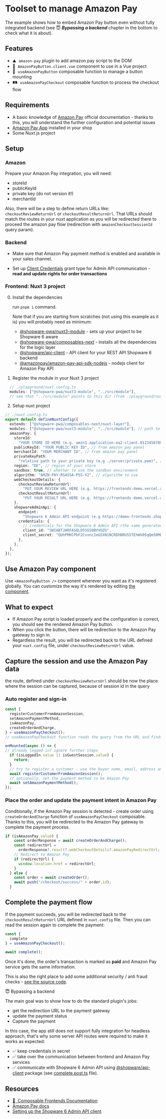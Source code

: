 # Toolset to manage Amazon Pay

The example shows how to embed Amazon Pay button even without fully integrated backend (see 😇 **_Bypassing a backend_** chapter in the bottom to check what it is about).

## Features

<!-- Highlight some of the features your module provide here -->

- ⛰ &nbsp;`amazon-pay` plugin to add amazon pay script to the DOM
- 🚠 &nbsp;`AmazonPayButton.client.vue` component to use in a Vue project
- 🌅 &nbsp;`useAmazonPayButton` composable function to manage a button mounting
- 🛤️ &nbsp;`useAmazonPayCheckout` composable function to process the checkout flow

## Requirements

- A basic knowledge of [Amazon Pay](https://developer.amazon.com/docs/amazon-pay-checkout/introduction.html) official documentation - thanks to this, you will understand the further configuration and potential issues
- [Amazon Pay App](https://store.shopware.com/en/swag117522576433f/amazon-pay.html) installed in your shop
- Some Nuxt.js project


## Setup

### Amazon

Prepare your Amazon Pay integration, you will need:
- storeId
- publicKeyId
- private key (do not version it!)
- merchantId

Also, there will be a step to define return URLs like: `checkoutReviewReturnUrl` or `checkoutResultReturnUrl`. That URLs should match the routes in your nuxt application as you will be redirected there to proceed the amazon pay flow (redirection with `amazonCheckoutSessionId` query param).


### Backend

- Make sure that Amazon Pay payment method is enabled and available in your sales channel.

- Set up [Client Credentials](https://shopware.stoplight.io/docs/admin-api/8e1d78252fa6f-authentication#client-credentials) grant type for Admin API communication - **read and update rights for order transactions** 


### Frontend: Nuxt 3 project

0. Install the dependencies

   run `pnpm i` command.

   Note that if you are starting from scratches (not using this example as it is) you will probably need as minimum:
   - [@shopware-pwa/nuxt3-module](https://www.npmjs.com/package/@shopware-pwa/nuxt3-module) - sets up your project to be Shopware 6 aware
   - [@shopware-pwa/composables-next](https://www.npmjs.com/package/@shopware-pwa/composables-next) - installs all the dependencies for the logic layer
   - [@shopware/api-client](https://www.npmjs.com/package/@shopware/api-client) - API client for your REST API Shopware 6 backend
   - [@amazonpay/amazon-pay-api-sdk-nodejs](https://www.npmjs.com/package/@amazonpay/amazon-pay-api-sdk-nodejs) - nodejs client for Amazon Pay API

1. Register the module in your Nuxt 3 project

```js
  // ./playground/nuxt.config.ts
  modules: ["@shopware-pwa/nuxt3-module", "../src/module"],
  // see that "../src/module" points to this dir (from ./playground/nuxt.config.ts file)
```

2. Setup nuxt project

```ts
// ./nuxt.config.ts
export default defineNuxtConfig({
  extends: ["@shopware-pwa/composables-next/nuxt-layer"],
  modules: ["@shopware-pwa/nuxt3-module", "../src/module"], // path to amazon-pay module
  amazonPay: {
    storeId:
      "YOUR STORE ID HERE (e.g. amzn1.application-oa2-client.0123456789abcdef...)", // from amazon pay panel
    publicKeyId: "YOUR PUBLIC KEY ID", // from amazon pay panel
    merchantId: "YOUR MERCHANT ID", // from amazon pay panel
    privateKeyPath:
      "relative path to your private key (e.g ./server/private.pem)", // from amazon pay panel
    region: "DE", // region of your store
    sandbox: true, // whether to use the sandbox environment
    algorithm: "AMZN-PAY-RSASSA-PSS-V2", // algorithm to use
    webCheckoutDetails: {
      checkoutReviewReturnUrl:
        "PUT YOUR REVIEW URL HERE (e.g. https://frontends-demo.vercel.app/checkout)", // registered in amazon pay panel
      checkoutResultReturnUrl:
        "PUT YOUR RESULT URL HERE (e.g. https://frontends-demo.vercel.app/checkout/success)", // registered in amazon pay panel
    },
    shopwareAdminApi: {
      endpoint:
        "Shopware 6 Admin API endpoint (e.g https://demo-frontends.shopware.store/api)",
      credentials: {
        // credentials for the Shopware 6 Admin API (the same generated in **Backend** chapter above)
        client_id: "SWIABTJARFASQLD5SGS0BVVOZG",
        client_secret: "QUhPMHlPbF2Cvxnc2eG5XN1NCRDhBRU55TEhWV05qQm50MEowTXU",
      },
    },
  },
});

```

## Use Amazon Pay component

Use `<AmazonPayButton />` component wherever you want as it's registered globally. You can customize the way it's rendered by editing [the component](./src/runtime/components/AmazonPayButton.client.vue).

## What to expect

- If Amazon Pay script is loaded properly and the configuration is correct, you should see the rendered Amazon Pay button.
- When you click the button, there will be redirection to the Amazon Pay gateway to sign in. 
- Regardless the result, you will be redirected back to the URL defined your `nuxt.config` file, under `checkoutReviewReturnUrl` value.

## Capture the session and use the Amazon Pay data

the route, defined under `checkoutReviewReturnUrl` should be now the place where the session can be captured, because of session id in the query

### Auto register and sign-in

```ts
const {
  registerCustomerFromAmazonSession,
  setAmazonPaymentMethod,
  isAmazonPay,
  createOrderAndCharge,
} = useAmazonPayCheckout();
// useAmazonPayCheckout function reads the query from the URL and finds the Amazon Pay checkout ID

onMounted(async () => {
// already logged-in? ignore further steps
  if (isLoggedIn.value || isGuestSession.value) {
    return;
  }
  // try to register a customer - use the buyer name, email, address and so on provided by Amazon Pay
  await registerCustomerFromAmazonSession();
  // optionally, set the payment method to be Amazon Pay
  await setAmazonPaymentMethod();
});
```

### Place the order and update the payment intent in Amazon Pay

Conditionally, if the Amazon Pay session is detected - create order using `createOrderAndCharge` function of `useAmazonPayCheckout` composable. Thanks to this, you will be redirected to the Amazon Pay gateway to complete the payment process.


```ts
if (isAmazonPay.value) {
    const orderResponse = await createOrderAndCharge();
    const redirectUrl =
      orderResponse?.result?.webCheckoutDetails?.amazonPayRedirectUrl;
    // Redirect to Amazon Pay
    if (redirectUrl) {
      window.location.href = redirectUrl;
    }
  } else {
    const order = await createOrder();
    await push("/checkout/success/" + order.id);
  }
```
## Complete the payment flow

If the payment succeeds, you will be redirected back to the `checkoutResultReturnUrl` URL defined in `nuxt.config` file. Then you can read the session again to complete the payment:

```ts
const {
  complete
} = useAmazonPayCheckout();

await complete();
```

Once it's done, the order's transaction is marked as **paid** and Amazon Pay service gets the same information.

This is also the right place to add some additional security / anti fraud checks - [see the source code](./src/runtime/server/api/amazon-pay/complete.post.ts). 


😇 Bypassing a backend

The main goal was to show how to do the standard plugin's jobs:
- get the redirection URL to the payment gateway
- update the payment status
- Capture the payment

In this case, the app still does not support fully integration for headless approach, that's why some server API routes were required to make it works as expected:

- ✅ keep credentials in secret
- ✅ take over the communication between frontend and Amazon Pay services
- ✅ communicate with Shopware 6 Admin API using [@shopware/api-client](https://www.npmjs.com/package/@shopware/api-client) package (see [complete.post.ts](./src/runtime/server/api/amazon-pay/complete.post.ts) file).

## Resources

- [📖 &nbsp;Composable Frontends Documentation](https://frontends.shopware.com)
- [Amazon Pay docs](https://developer.amazon.com/docs/amazon-pay-checkout/introduction.html)
- [Setting up the Shopware 6 Admin API client](https://www.npmjs.com/package/@shopware/api-client#admin-api-client-setup)